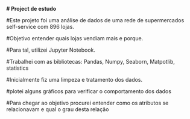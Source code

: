 <p><b># Project de estudo</b></p>
<p>#Este projeto foi uma análise de dados de uma rede de supermercados self-service com 896 lojas.</p>
<p>#Objetivo entender quais lojas vendiam mais e porque.</p>
<p>#Para tal, utilizei Jupyter Notebook.</p>
<p>#Trabalhei com as bibliotecas: Pandas, Numpy, Seaborn, Matpotlib, statistics</p>
<p>#Inicialmente fiz uma limpeza e tratamento dos dados.</p>
<p>#plotei alguns gráficos para verificar o comportamento dos dados</p>
<p>#Para chegar ao objetivo procurei entender como os atributos se relacionavam e qual o grau desta relação</p>
